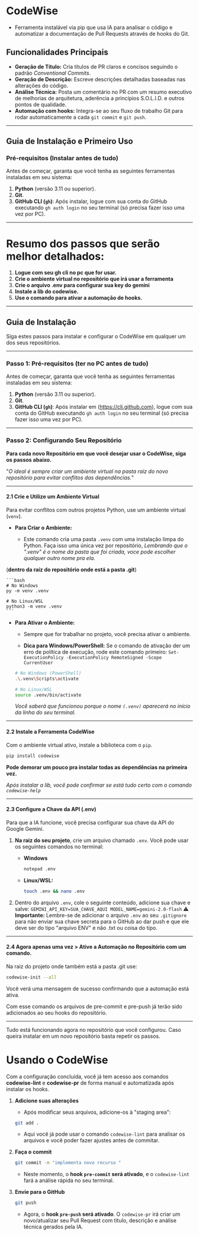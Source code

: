 # CodeWise

* Ferramenta instalável via pip que usa IA para analisar o código e automatizar a documentação de Pull Requests através de hooks do Git.

## Funcionalidades Principais
- **Geração de Título:** Cria títulos de PR claros e concisos seguindo o padrão *Conventional Commits*.
- **Geração de Descrição:** Escreve descrições detalhadas baseadas nas alterações do código.
- **Análise Técnica:** Posta um comentário no PR com um resumo executivo de melhorias de arquitetura, aderência a princípios S.O.L.I.D. e outros pontos de qualidade.
- **Automação com hooks:** Integra-se ao seu fluxo de trabalho Git para rodar automaticamente a cada `git commit` e `git push`.

---

## Guia de Instalação e Primeiro Uso

### Pré-requisitos (Instalar antes de tudo)

Antes de começar, garanta que você tenha as seguintes ferramentas instaladas em seu sistema:

1.  **Python** (versão 3.11 ou superior).
2.  **Git**.
3.  **GitHub CLI (`gh`)**: Após instalar, logue com sua conta do GitHub executando `gh auth login` no seu terminal (só precisa fazer isso uma vez por PC).
---

# Resumo dos passos que serão melhor detalhados:

1. **Logue com seu gh cli no pc que for usar.**
2. **Crie o ambiente virtual no repositório que irá usar a ferramenta**
3. **Crie o arquivo .env para configurar sua key do gemini**
4. **Instale a lib do codewise.**
5. **Use o comando para ativar a automação de hooks.**
 

---

## Guia de Instalação 
Siga estes passos para instalar e configurar o CodeWise em qualquer um dos seus repositórios.

---

### Passo 1: Pré-requisitos (ter no PC antes de tudo)

Antes de começar, garanta que você tenha as seguintes ferramentas instaladas em seu sistema:

1.  **Python** (versão 3.11 ou superior).
2.  **Git**.
3.  **GitHub CLI (`gh`)**: Após instalar em (https://cli.github.com), logue com sua conta do GitHub executando `gh auth login` no seu terminal (só precisa fazer isso uma vez por PC).
---

### Passo 2: Configurando Seu Repositório

**Para cada novo Repositório em que você desejar usar o CodeWise, siga os passos abaixo.**
 
"*O ideal é sempre criar um ambiente virtual na pasta raiz do novo repositório para evitar conflitos das dependências.*"

---
#### 2.1 Crie e Utilize um Ambiente Virtual

Para evitar conflitos com outros projetos Python, use um ambiente virtual (`venv`).

* **Para Criar o Ambiente:**

    * Este comando cria uma pasta `.venv` com uma instalação limpa do Python. Faça isso uma única vez por repositório,
    *Lembrando que o ".venv" é o nome da pasta que foi criada, voce pode escolher qualquer outro nome pra ela.*
 

(**dentro da raíz do repositório onde está a pasta .git**)

    ```bash
    # No Windows
    py -m venv .venv
    
    # No Linux/WSL
    python3 -m venv .venv
    ```

* **Para Ativar o Ambiente:**

    * Sempre que for trabalhar no projeto, você precisa ativar o ambiente.

    * **Dica para Windows/PowerShell:** Se o comando de ativação der um erro de política de execução, rode este comando primeiro: `Set-ExecutionPolicy -ExecutionPolicy RemoteSigned -Scope CurrentUser`

    ```bash
    # No Windows (PowerShell)
    .\.venv\Scripts\activate
    
    # No Linux/WSL
    source .venv/bin/activate
    ```
    *Você saberá que funcionou porque o nome `(.venv)` aparecerá no início da linha do seu terminal.*
---
#### 2.2 Instale a Ferramenta CodeWise
Com o ambiente virtual ativo, instale a biblioteca com o `pip`.

```bash
pip install codewise
```
 **Pode demorar um pouco pra instalar todas as dependências na primeira vez.**


*Após instalar a lib, você pode confirmar se está tudo certo com o comando `codewise-help`*

---

#### 2.3 Configure a Chave da API (.env)
Para que a IA funcione, você precisa configurar sua chave da API do Google Gemini.

1.  **Na raiz do seu projeto**, crie um arquivo chamado `.env`. Você pode usar os seguintes comandos no terminal:

    * **Windows**
        ```bash
        notepad .env
        ```
    * **Linux/WSL:**
        ```bash
        touch .env && nano .env
        ```

2.  Dentro do arquivo `.env`, cole o seguinte conteúdo, adicione sua chave e salve:
        ```
        GEMINI_API_KEY=SUA_CHAVE_AQUI
        MODEL_NAME=gemini-2.0-flash
        ```
    ⚠️ **Importante:** Lembre-se de adicionar o arquivo `.env` ao seu `.gitignore` para não enviar sua chave secreta para o GitHub ao dar push e que ele deve ser do tipo "arquivo ENV" e não .txt ou coisa do tipo.

---

#### 2.4 Agora apenas uma vez > Ative a Automação no Repositório com um comando.
Na raiz do projeto onde também está a pasta .git use:

```bash
codewise-init --all
```
Você verá uma mensagem de sucesso confirmando que a automação está ativa.

Com esse comando os arquivos de pre-commit e pre-push já terão sido adicionados ao seu hooks do repositório.

---
Tudo está funcionando agora no repositório que você configurou.
Caso queira instalar em um novo repositório basta repetir os passos.

# Usando o CodeWise 
Com a configuração concluída, você já tem acesso aos comandos **codewise-lint** e **codewise-pr** de forma manual e automatizada após instalar os hooks.

1.  **Adicione suas alterações**

    * Após modificar seus arquivos, adicione-os à "staging area":
    ```bash
    git add .
    ```
    * Aqui você já pode usar o comando `codewise-lint` para analisar os arquivos e você poder fazer ajustes antes de commitar.

2.  **Faça o commit**
    ```bash
    git commit -m "implementa novo recurso "
    ```
    * Neste momento, o **hook `pre-commit` será ativado**, e o `codewise-lint` fará a análise rápida no seu terminal.

3.  **Envie para o GitHub**
    ```bash
    git push
    ```
    * Agora, o **hook `pre-push` será ativado**. O `codewise-pr` irá criar um novo/atualizar seu Pull Request com título, descrição e análise técnica gerados pela IA.